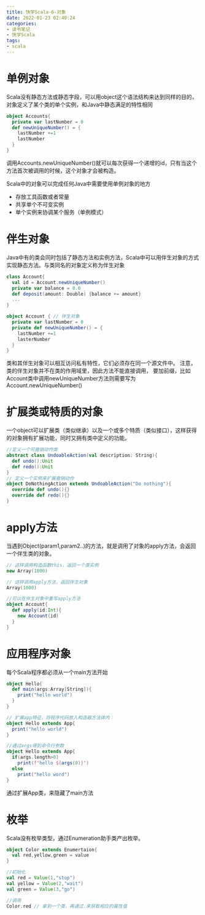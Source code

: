 ```yaml
---
title: 快学Scala-6-对象
date: 2022-01-23 02:40:24
categories:
- 读书笔记
- 快学Scala
tags:
- scala
---
```



# 单例对象

 Scala没有静态方法或静态字段，可以用object这个语法结构来达到同样的目的，对象定义了某个类的单个实例，和Java中静态满足的特性相同

```scala
object Accounts{
  private var lastNumber = 0
  def newUniqueNumber() = {
    lastNumber +=1
    lastNumber
  }
}
```

调用Accounts.newUniqueNumber()就可以每次获得一个递增的id，只有当这个方法首次被调用的时候，这个对象才会被构造。

Scala中的对象可以完成任何Java中需要使用单例对象的地方

* 存放工具函数或者常量
* 共享单个不可变实例
* 单个实例来协调某个服务（单例模式）
# 伴生对象

Java中有的类会同时包括了静态方法和实例方法，Scala中可以用伴生对象的方式实现静态方法。与类同名的对象定义称为伴生对象

```scala
class Account{
  val id = Account.newUniqueNumber()
  private var balance = 0.0
  def deposit(amount: Double) {balance += amount}
  ...
}

object Account { // 伴生对象
  private var lastNumber = 0
  private def newUniqueNumber() = {
    lastNumber +=1
    lasterNumber
  }
} 
```
类和其伴生对象可以相互访问私有特性，它们必须存在同一个源文件中。
注意，类的伴生对象并不在类的作用域里，因此方法不能直接调用， 要加前缀，比如Account类中调用newUniqueNumber方法则需要写为Account.newUniqueNumber()

# 扩展类或特质的对象

一个object可以扩展类（类似继承）以及一个或多个特质（类似接口），这样获得的对象拥有扩展功能，同时又拥有类中定义的功能。

```scala
//定义一个可撤销动作类
abstract class UndoableAction(val description: String){
  def undo():Unit
  def redo():Unit
}
// 定义一个实例来扩展撤销动作
object DoNothingAction extends UndoableAction("Do nothing"){
  override def undo(){}
  override def redo(){}
}
```

# apply方法

当遇到Object(param1,param2..)的方法，就是调用了对象的apply方法，会返回一个伴生类的对象。

```scala
// 这样调用构造函数this，返回一个类实例
new Array(1000)

// 这样调用apply方法，返回伴生对象
Array(1000)

//可以在伴生对象中重写apply方法
object Account{
  def apply(id:Int){
    new Account(id)
  }
}
```

# 应用程序对象

每个Scala程序都必须从一个main方法开始

```scala
object Hello{
  def main(args:Array[String]){
    print("hello world")
  }
}

// 扩展app特征，将程序代码放入构造器方法体内：
object Hello extends App{
  print("hello world")
}

//通过args得到命令行参数
object Hello extends App{
  if(args.length>0)
    print(f"hello ${args(0)}")
  else
    print("hello word")
}
```

通过扩展App类，来隐藏了main方法

# 枚举

Scala没有枚举类型，通过Enumeration助手类产出枚举。

```scala
object Color extends Enumertaion{
  val red,yellow,green = value
}

//初始化
val red = Value(1,"stop")
val yellow = Value(2,"wait")
val green = Value(3,"go")

//调用
Color.red // 拿到一个类，再通过.来获取相应的属性值
```



